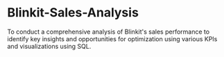 # Blinkit-Sales-Analysis
To conduct a comprehensive analysis of Blinkit's sales performance to identify key insights and opportunities for optimization using various KPIs and visualizations using SQL.
